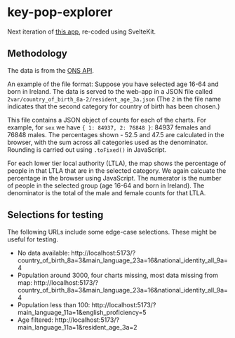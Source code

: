 # key-pop-explorer

Next iteration of [this app](https://github.com/bothness/sub-profile), re-coded using SvelteKit.

## Methodology

The data is from the [ONS API](https://developer.ons.gov.uk/).

An example of the file format: Suppose you have selected age 16-64 and born in Ireland. The data is served to the web-app in a JSON file called `2var/country_of_birth_8a-2/resident_age_3a.json` (The `2` in the file name indicates that the second category for country of birth has been chosen.)

This file contains a JSON object of counts for each of the charts. For example, for `sex` we have `{ 1: 84937, 2: 76848 }`: 84937 females and 76848 males. The percentages shown - 52.5 and 47.5 are calculated in the browser, with the sum across all categories used as the denominator. Rounding is carried out using `.toFixed()` in JavaScript.

For each lower tier local authority (LTLA), the map shows the percentage of people in that LTLA that are in the selected category. We again calcuate the percentage in the browser using JavaScript. The numerator is the number of people in the selected group (age 16-64 and born in Ireland). The denominator is the total of the male and female counts for that LTLA.

## Selections for testing

The following URLs include some edge-case selections. These might be useful for testing.

- No data available: http://localhost:5173/?country_of_birth_8a=3&main_language_23a=16&national_identity_all_9a=4
- Population around 3000, four charts missing, most data missing from map: http://localhost:5173/?country_of_birth_8a=3&main_language_23a=16&national_identity_all_9a=4
- Population less than 100: http://localhost:5173/?main_language_11a=1&english_proficiency=5
- Age filtered: http://localhost:5173/?main_language_11a=1&resident_age_3a=2
